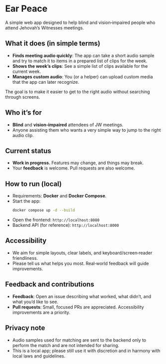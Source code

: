 # Ear Peace

A simple web app designed to help blind and vision‑impaired people who attend Jehovah’s Witnesses meetings.

## What it does (in simple terms)

- **Finds meeting audio quickly**: The app can take a short audio sample and try to match it to items in a prepared list of clips for the week.
- **Shows the week’s clips**: See a simple list of clips available for the current week.
- **Manages custom audio**: You (or a helper) can upload custom media that the app can later recognize.

The goal is to make it easier to get to the right audio without searching through screens.

## Who it’s for

- **Blind** and **vision‑impaired** attendees of JW meetings.
- Anyone assisting them who wants a very simple way to jump to the right audio clip.

## Current status

- **Work in progress.** Features may change, and things may break.
- Your **feedback** is welcome. Pull requests are also welcome.

## How to run (local)

- Requirements: **Docker** and **Docker Compose**.
- Start the app:
  ```bash
  docker compose up -d --build
  ```
- Open the frontend: `http://localhost:8080`
- Backend API (for reference): `http://localhost:8000`

## Accessibility

- We aim for simple layouts, clear labels, and keyboard/screen‑reader friendliness.
- Please tell us what helps you most. Real‑world feedback will guide improvements.

## Feedback and contributions

- **Feedback**: Open an issue describing what worked, what didn’t, and what you’d like to see.
- **Pull requests**: Small, focused PRs are appreciated. Accessibility improvements are a priority.

## Privacy note

- Audio samples used for matching are sent to the backend only to perform the match and are not intended for sharing.
- This is a local app; please still use it with discretion and in harmony with local laws and guidelines.
